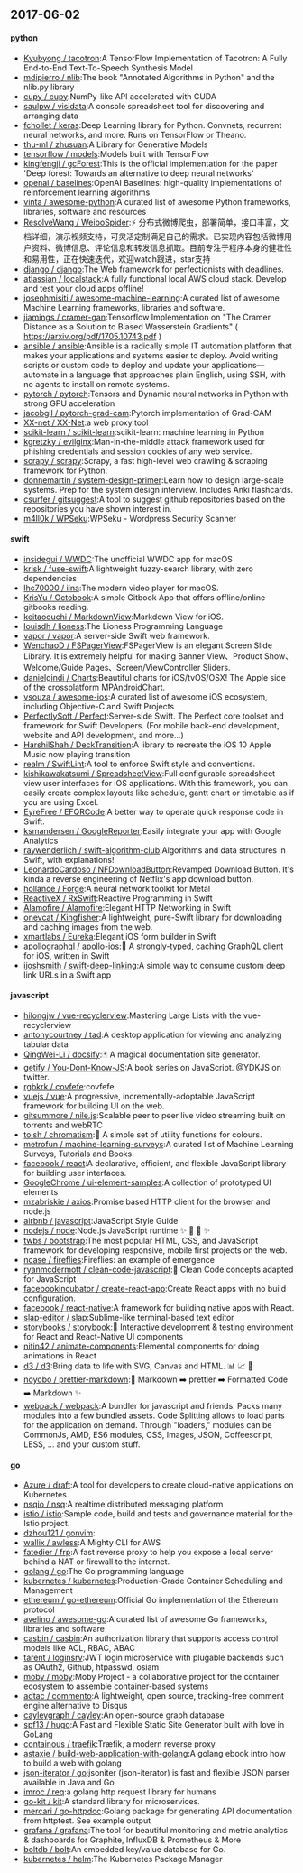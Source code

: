 ## 2017-06-02

#### python
* [Kyubyong / tacotron](https://github.com/Kyubyong/tacotron):A TensorFlow Implementation of Tacotron: A Fully End-to-End Text-To-Speech Synthesis Model
* [mdipierro / nlib](https://github.com/mdipierro/nlib):The book "Annotated Algorithms in Python" and the nlib.py library
* [cupy / cupy](https://github.com/cupy/cupy):NumPy-like API accelerated with CUDA
* [saulpw / visidata](https://github.com/saulpw/visidata):A console spreadsheet tool for discovering and arranging data
* [fchollet / keras](https://github.com/fchollet/keras):Deep Learning library for Python. Convnets, recurrent neural networks, and more. Runs on TensorFlow or Theano.
* [thu-ml / zhusuan](https://github.com/thu-ml/zhusuan):A Library for Generative Models
* [tensorflow / models](https://github.com/tensorflow/models):Models built with TensorFlow
* [kingfengji / gcForest](https://github.com/kingfengji/gcForest):This is the official implementation for the paper 'Deep forest: Towards an alternative to deep neural networks'
* [openai / baselines](https://github.com/openai/baselines):OpenAI Baselines: high-quality implementations of reinforcement learning algorithms
* [vinta / awesome-python](https://github.com/vinta/awesome-python):A curated list of awesome Python frameworks, libraries, software and resources
* [ResolveWang / WeiboSpider](https://github.com/ResolveWang/WeiboSpider):⚡️ 分布式微博爬虫，部署简单，接口丰富，文档详细，演示视频支持，可灵活定制满足自己的需求。已实现内容包括微博用户资料、微博信息、评论信息和转发信息抓取。目前专注于程序本身的健壮性和易用性，正在快速迭代，欢迎watch跟进，star支持
* [django / django](https://github.com/django/django):The Web framework for perfectionists with deadlines.
* [atlassian / localstack](https://github.com/atlassian/localstack):A fully functional local AWS cloud stack. Develop and test your cloud apps offline!
* [josephmisiti / awesome-machine-learning](https://github.com/josephmisiti/awesome-machine-learning):A curated list of awesome Machine Learning frameworks, libraries and software.
* [jiamings / cramer-gan](https://github.com/jiamings/cramer-gan):Tensorflow Implementation on "The Cramer Distance as a Solution to Biased Wasserstein Gradients" ( https://arxiv.org/pdf/1705.10743.pdf )
* [ansible / ansible](https://github.com/ansible/ansible):Ansible is a radically simple IT automation platform that makes your applications and systems easier to deploy. Avoid writing scripts or custom code to deploy and update your applications— automate in a language that approaches plain English, using SSH, with no agents to install on remote systems.
* [pytorch / pytorch](https://github.com/pytorch/pytorch):Tensors and Dynamic neural networks in Python with strong GPU acceleration
* [jacobgil / pytorch-grad-cam](https://github.com/jacobgil/pytorch-grad-cam):Pytorch implementation of Grad-CAM
* [XX-net / XX-Net](https://github.com/XX-net/XX-Net):a web proxy tool
* [scikit-learn / scikit-learn](https://github.com/scikit-learn/scikit-learn):scikit-learn: machine learning in Python
* [kgretzky / evilginx](https://github.com/kgretzky/evilginx):Man-in-the-middle attack framework used for phishing credentials and session cookies of any web service.
* [scrapy / scrapy](https://github.com/scrapy/scrapy):Scrapy, a fast high-level web crawling & scraping framework for Python.
* [donnemartin / system-design-primer](https://github.com/donnemartin/system-design-primer):Learn how to design large-scale systems. Prep for the system design interview. Includes Anki flashcards.
* [csurfer / gitsuggest](https://github.com/csurfer/gitsuggest):A tool to suggest github repositories based on the repositories you have shown interest in.
* [m4ll0k / WPSeku](https://github.com/m4ll0k/WPSeku):WPSeku - Wordpress Security Scanner

#### swift
* [insidegui / WWDC](https://github.com/insidegui/WWDC):The unofficial WWDC app for macOS
* [krisk / fuse-swift](https://github.com/krisk/fuse-swift):A lightweight fuzzy-search library, with zero dependencies
* [lhc70000 / iina](https://github.com/lhc70000/iina):The modern video player for macOS.
* [KrisYu / Octobook](https://github.com/KrisYu/Octobook):A simple Gitbook App that offers offline/online gitbooks reading.
* [keitaoouchi / MarkdownView](https://github.com/keitaoouchi/MarkdownView):Markdown View for iOS.
* [louisdh / lioness](https://github.com/louisdh/lioness):The Lioness Programming Language
* [vapor / vapor](https://github.com/vapor/vapor):A server-side Swift web framework.
* [WenchaoD / FSPagerView](https://github.com/WenchaoD/FSPagerView):FSPagerView is an elegant Screen Slide Library. It is extremely helpful for making Banner View、Product Show、Welcome/Guide Pages、Screen/ViewController Sliders.
* [danielgindi / Charts](https://github.com/danielgindi/Charts):Beautiful charts for iOS/tvOS/OSX! The Apple side of the crossplatform MPAndroidChart.
* [vsouza / awesome-ios](https://github.com/vsouza/awesome-ios):A curated list of awesome iOS ecosystem, including Objective-C and Swift Projects
* [PerfectlySoft / Perfect](https://github.com/PerfectlySoft/Perfect):Server-side Swift. The Perfect core toolset and framework for Swift Developers. (For mobile back-end development, website and API development, and more…)
* [HarshilShah / DeckTransition](https://github.com/HarshilShah/DeckTransition):A library to recreate the iOS 10 Apple Music now playing transition
* [realm / SwiftLint](https://github.com/realm/SwiftLint):A tool to enforce Swift style and conventions.
* [kishikawakatsumi / SpreadsheetView](https://github.com/kishikawakatsumi/SpreadsheetView):Full configurable spreadsheet view user interfaces for iOS applications. With this framework, you can easily create complex layouts like schedule, gantt chart or timetable as if you are using Excel.
* [EyreFree / EFQRCode](https://github.com/EyreFree/EFQRCode):A better way to operate quick response code in Swift.
* [ksmandersen / GoogleReporter](https://github.com/ksmandersen/GoogleReporter):Easily integrate your app with Google Analytics
* [raywenderlich / swift-algorithm-club](https://github.com/raywenderlich/swift-algorithm-club):Algorithms and data structures in Swift, with explanations!
* [LeonardoCardoso / NFDownloadButton](https://github.com/LeonardoCardoso/NFDownloadButton):Revamped Download Button. It's kinda a reverse engineering of Netflix's app download button.
* [hollance / Forge](https://github.com/hollance/Forge):A neural network toolkit for Metal
* [ReactiveX / RxSwift](https://github.com/ReactiveX/RxSwift):Reactive Programming in Swift
* [Alamofire / Alamofire](https://github.com/Alamofire/Alamofire):Elegant HTTP Networking in Swift
* [onevcat / Kingfisher](https://github.com/onevcat/Kingfisher):A lightweight, pure-Swift library for downloading and caching images from the web.
* [xmartlabs / Eureka](https://github.com/xmartlabs/Eureka):Elegant iOS form builder in Swift
* [apollographql / apollo-ios](https://github.com/apollographql/apollo-ios):📱 A strongly-typed, caching GraphQL client for iOS, written in Swift
* [ijoshsmith / swift-deep-linking](https://github.com/ijoshsmith/swift-deep-linking):A simple way to consume custom deep link URLs in a Swift app

#### javascript
* [hilongjw / vue-recyclerview](https://github.com/hilongjw/vue-recyclerview):Mastering Large Lists with the vue-recyclerview
* [antonycourtney / tad](https://github.com/antonycourtney/tad):A desktop application for viewing and analyzing tabular data
* [QingWei-Li / docsify](https://github.com/QingWei-Li/docsify):🃏 A magical documentation site generator.
* [getify / You-Dont-Know-JS](https://github.com/getify/You-Dont-Know-JS):A book series on JavaScript. @YDKJS on twitter.
* [rgbkrk / covfefe](https://github.com/rgbkrk/covfefe):covfefe
* [vuejs / vue](https://github.com/vuejs/vue):A progressive, incrementally-adoptable JavaScript framework for building UI on the web.
* [gitsummore / nile.js](https://github.com/gitsummore/nile.js):Scalable peer to peer live video streaming built on torrents and webRTC
* [toish / chromatism](https://github.com/toish/chromatism):🌈 A simple set of utility functions for colours.
* [metrofun / machine-learning-surveys](https://github.com/metrofun/machine-learning-surveys):A curated list of Machine Learning Surveys, Tutorials and Books.
* [facebook / react](https://github.com/facebook/react):A declarative, efficient, and flexible JavaScript library for building user interfaces.
* [GoogleChrome / ui-element-samples](https://github.com/GoogleChrome/ui-element-samples):A collection of prototyped UI elements
* [mzabriskie / axios](https://github.com/mzabriskie/axios):Promise based HTTP client for the browser and node.js
* [airbnb / javascript](https://github.com/airbnb/javascript):JavaScript Style Guide
* [nodejs / node](https://github.com/nodejs/node):Node.js JavaScript runtime ✨ 🐢 🚀 ✨
* [twbs / bootstrap](https://github.com/twbs/bootstrap):The most popular HTML, CSS, and JavaScript framework for developing responsive, mobile first projects on the web.
* [ncase / fireflies](https://github.com/ncase/fireflies):Fireflies: an example of emergence
* [ryanmcdermott / clean-code-javascript](https://github.com/ryanmcdermott/clean-code-javascript):🛁 Clean Code concepts adapted for JavaScript
* [facebookincubator / create-react-app](https://github.com/facebookincubator/create-react-app):Create React apps with no build configuration.
* [facebook / react-native](https://github.com/facebook/react-native):A framework for building native apps with React.
* [slap-editor / slap](https://github.com/slap-editor/slap):Sublime-like terminal-based text editor
* [storybooks / storybook](https://github.com/storybooks/storybook):📓 Interactive development & testing environment for React and React-Native UI components
* [nitin42 / animate-components](https://github.com/nitin42/animate-components):Elemental components for doing animations in React
* [d3 / d3](https://github.com/d3/d3):Bring data to life with SVG, Canvas and HTML. 📊 📈 🎉
* [noyobo / prettier-markdown](https://github.com/noyobo/prettier-markdown):🔖 Markdown ➡️ prettier ➡️ Formatted Code ➡️ Markdown ✨
* [webpack / webpack](https://github.com/webpack/webpack):A bundler for javascript and friends. Packs many modules into a few bundled assets. Code Splitting allows to load parts for the application on demand. Through "loaders," modules can be CommonJs, AMD, ES6 modules, CSS, Images, JSON, Coffeescript, LESS, ... and your custom stuff.

#### go
* [Azure / draft](https://github.com/Azure/draft):A tool for developers to create cloud-native applications on Kubernetes.
* [nsqio / nsq](https://github.com/nsqio/nsq):A realtime distributed messaging platform
* [istio / istio](https://github.com/istio/istio):Sample code, build and tests and governance material for the Istio project.
* [dzhou121 / gonvim](https://github.com/dzhou121/gonvim):
* [wallix / awless](https://github.com/wallix/awless):A Mighty CLI for AWS
* [fatedier / frp](https://github.com/fatedier/frp):A fast reverse proxy to help you expose a local server behind a NAT or firewall to the internet.
* [golang / go](https://github.com/golang/go):The Go programming language
* [kubernetes / kubernetes](https://github.com/kubernetes/kubernetes):Production-Grade Container Scheduling and Management
* [ethereum / go-ethereum](https://github.com/ethereum/go-ethereum):Official Go implementation of the Ethereum protocol
* [avelino / awesome-go](https://github.com/avelino/awesome-go):A curated list of awesome Go frameworks, libraries and software
* [casbin / casbin](https://github.com/casbin/casbin):An authorization library that supports access control models like ACL, RBAC, ABAC
* [tarent / loginsrv](https://github.com/tarent/loginsrv):JWT login microservice with plugable backends such as OAuth2, Github, htpasswd, osiam
* [moby / moby](https://github.com/moby/moby):Moby Project - a collaborative project for the container ecosystem to assemble container-based systems
* [adtac / commento](https://github.com/adtac/commento):A lightweight, open source, tracking-free comment engine alternative to Disqus
* [cayleygraph / cayley](https://github.com/cayleygraph/cayley):An open-source graph database
* [spf13 / hugo](https://github.com/spf13/hugo):A Fast and Flexible Static Site Generator built with love in GoLang
* [containous / traefik](https://github.com/containous/traefik):Træfik, a modern reverse proxy
* [astaxie / build-web-application-with-golang](https://github.com/astaxie/build-web-application-with-golang):A golang ebook intro how to build a web with golang
* [json-iterator / go](https://github.com/json-iterator/go):jsoniter (json-iterator) is fast and flexible JSON parser available in Java and Go
* [imroc / req](https://github.com/imroc/req):a golang http request library for humans
* [go-kit / kit](https://github.com/go-kit/kit):A standard library for microservices.
* [mercari / go-httpdoc](https://github.com/mercari/go-httpdoc):Golang package for generating API documentation from httptest. See example output
* [grafana / grafana](https://github.com/grafana/grafana):The tool for beautiful monitoring and metric analytics & dashboards for Graphite, InfluxDB & Prometheus & More
* [boltdb / bolt](https://github.com/boltdb/bolt):An embedded key/value database for Go.
* [kubernetes / helm](https://github.com/kubernetes/helm):The Kubernetes Package Manager
